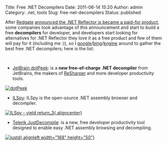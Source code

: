 Title: Free .NET Decompilers
Date: 2011-06-14 15:20
Author: admin
Category: .net, tools
Slug: free-net-decompilers
Status: published

After [Redgate](http://www.red-gate.com/) [announced the .NET Reflector
is became a paid-for
product](http://reflector.red-gate.com/download.aspx?TreatAsUpdate=1),
some companies took advantage of this announcement and start to build a
free **decompilers** for developer, and developers start looking for
alternatives for .NET Reflector they love it as a free product and few
of them will pay for it (including me :)), so I
[google](http://www.google.com/)/[bing](http://www.bing.com/)/[kngine](http://www.kngine.com)
around to gather the best free .NET decompilers; here is the list:

 

-   [JetBrain dotPeek](http://www.jetbrains.com/decompiler/): is a **new
    free-of-charge .NET decompiler** from JetBrains, the makers of
    [ReSharper](http://www.jetbrains.com/resharper?dotpeek) and more
    developer productivity tools.

[![dotPeek](http://www.emadmokhtar.com/wp-content/uploads/2011/11/dotPeek.png "dotPeek")](http://www.emadmokhtar.com/wp-content/uploads/2011/11/dotPeek.png)

-   [ILSpy](http://wiki.sharpdevelop.net/ILSpy.ashx): ILSpy is the
    open-source .NET assembly browser and decompiler.

[![ILSpy - yield
return\_3](http://www.emadmokhtar.com/wp-content/uploads/2011/11/ILSpy-yield-return_thumb.png "ILSpy - yield return_3"){.aligncenter}](http://www.emadmokhtar.com/wp-content/uploads/2011/11/ILSpy-yield-return_3.png)

-   [Telerik
    JustDecompile](http://www.telerik.com/products/decompiling.aspx): is
    a new, free developer productivity tool designed to enable easy .NET
    assembly browsing and decompiling.

[![justd](http://emadmokhtar.com/wp-content/uploads/2011/11/justd_thumb.png "justd"){.alignleft
width="168"
height="50"}](http://emadmokhtar.com/wp-content/uploads/2011/11/justd.png)

